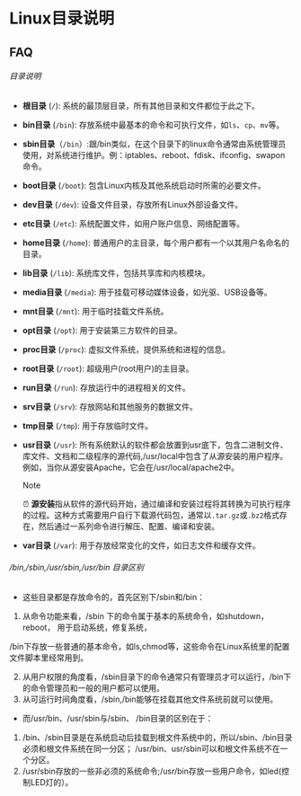 # Linux目录说明



## FAQ

###### 目录说明

- **根目录** (`/`): 系统的最顶层目录，所有其他目录和文件都位于此之下。

- **bin目录** (`/bin`): 存放系统中最基本的命令和可执行文件，如`ls`、`cp`、`mv`等。

- **sbin目录**（`/bin`）:跟/bin类似，在这个目录下的linux命令通常由系统管理员使用，对系统进行维护。例：iptables、reboot、fdisk、ifconfig、swapon命令。

- **boot目录** (`/boot`): 包含Linux内核及其他系统启动时所需的必要文件。

- **dev目录** (`/dev`): 设备文件目录，存放所有Linux外部设备文件。

- **etc目录** (`/etc`): 系统配置文件，如用户账户信息、网络配置等。

- **home目录** (`/home`): 普通用户的主目录，每个用户都有一个以其用户名命名的目录。

- **lib目录** (`/lib`): 系统库文件，包括共享库和内核模块。

- **media目录** (`/media`): 用于挂载可移动媒体设备，如光驱、USB设备等。

- **mnt目录** (`/mnt`): 用于临时挂载文件系统。

- **opt目录** (`/opt`): 用于安装第三方软件的目录。

- **proc目录** (`/proc`): 虚拟文件系统，提供系统和进程的信息。

- **root目录** (`/root`): 超级用户(root用户)的主目录。

- **run目录** (`/run`): 存放运行中的进程相关的文件。

- **srv目录** (`/srv`): 存放网站和其他服务的数据文件。

- **tmp目录** (`/tmp`): 用于存放临时文件。

- **usr目录** (`/usr`): 所有系统默认的软件都会放置到usr底下，包含二进制文件、库文件、文档和二级程序的源代码,/usr/local中包含了从源安装的用户程序。例如，当你从源安装Apache，它会在/usr/local/apache2中。

  > [!NOTE]
  >
  > ⏰ **源安装**指从软件的源代码开始，通过编译和安装过程将其转换为可执行程序的过程。这种方式需要用户自行下载源代码包，通常以`.tar.gz`或`.bz2`格式存在，然后通过一系列命令进行解压、配置、编译和安装。

- **var目录** (`/var`): 用于存放经常变化的文件，如日志文件和缓存文件。



###### /bin,/sbin,/usr/sbin,/usr/bin 目录区别

- 这些目录都是存放命令的，首先区别下/sbin和/bin：

1. 从命令功能来看，/sbin 下的命令属于基本的系统命令，如shutdown， reboot， 用于启动系统，修复系统，

/bin下存放一些普通的基本命令，如ls,chmod等，这些命令在Linux系统里的配置文件脚本里经常用到。

2. 从用户权限的角度看，/sbin目录下的命令通常只有管理员才可以运行，/bin下的命令管理员和一般的用户都可以使用。
3. 从可运行时间角度看，/sbin,/bin能够在挂载其他文件系统前就可以使用。

- 而/usr/bin、/usr/sbin与/sbin、 /bin目录的区别在于：

1. /bin、/sbin目录是在系统启动后挂载到根文件系统中的，所以/sbin、/bin目录必须和根文件系统在同一分区；
   /usr/bin、usr/sbin可以和根文件系统不在一个分区。
2. /usr/sbin存放的一些非必须的系统命令;/usr/bin存放一些用户命令，如led(控制LED灯的）。